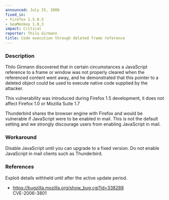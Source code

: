 ```yaml
---
announced: July 25, 2006
fixed_in:
- Firefox 1.5.0.5
- SeaMonkey 1.0.3
impact: Critical
reporter: Thilo Girmann
title: Code execution through deleted frame reference
---
```


<h3>Description</h3>

<p>Thilo Girmann discovered that in certain circumstances a JavaScript
reference to a frame or window was not properly cleared when the
referenced content went away, and he demonstrated that this pointer
to a deleted object could be used to execute native code supplied
by the attacker.</p>

<p>This vulnerability was introduced during Firefox 1.5 development, it does
not affect Firefox 1.0 or Mozilla Suite 1.7</p>

<p class="note">Thunderbird shares the browser engine with Firefox
and would be vulnerable if JavaScript were to be enabled in mail. This is not
the default setting and we strongly discourage users from enabling
JavaScript in mail.</p>

<h3>Workaround</h3>

<p>Disable JavaScript until you can upgrade to a fixed version. Do not enable
JavaScript in mail clients such as Thunderbird.</p>

<h3>References</h3>

<p>Exploit details withheld until after the active update period.</p>

<ul>
<li><a href="https://bugzilla.mozilla.org/show_bug.cgi?id=338288">
https://bugzilla.mozilla.org/show_bug.cgi?id=338288</a><br/>
CVE-2006-3801</li>
</ul>



